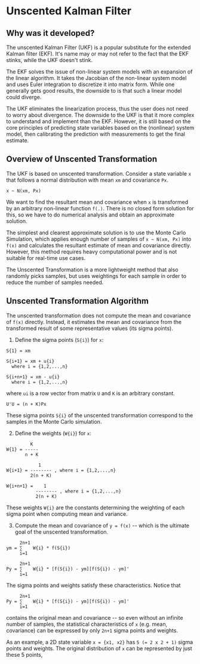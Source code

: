 # Unscented Kalman Filter

## Why was it developed?

The unscented Kalman Filter (UKF) is a popular substitute for the extended Kalman filter (EKF).
It's name may or may not refer to the fact that the EKF stinks, while the UKF doesn't stink.

The EKF solves the issue of non-linear system models with an expansion of the linear algorithm.
It takes the Jacobian of the non-linear system model and uses Euler integration to discretize it into matrix form.
While one generally gets good results, the downside to is that such a linear model could diverge.

The UKF eliminates the linearization process, thus the user does not need to worry about divergence. 
The downside to the UKF is that it more complex to understand and implement than the EKF.
However, it is still based on the core principles of predicting state variables based on the (nonlinear) system model,
then calibrating the prediction with measurements to get the final estimate. 

## Overview of Unscented Transformation

The UKF is based on unscented transformation. 
Consider a state variable `x` that follows a normal distribution with mean `xm` and covariance `Px`.
```
x ~ N(xm, Px)
```
We want to find the resultant mean and covariance when `x` is transformed by an arbitrary non-linear function `f(.)`.
There is no closed form solution for this, so we have to do numerical analysis and obtain an approximate solution.

The simplest and clearest approximate solution is to use the Monte Carlo Simulation,
which applies enough number of samples of `x ~ N(xm, Px)` into `f(x)` and calculates the resultant estimate
of mean and covariance directly. However, this method requires heavy computational power and is not suitable
for real-time use cases.

The Unscented Transformation is a more lightweight method that also randomly picks samples,
but uses weightings for each sample in order to reduce the number of samples needed. 

## Unscented Transformation Algorithm

The unscented transformation does not compute the mean and covariance of `f(x)` directly.
Instead, it estimates the mean and covariance from the transformed result of some representative values
(its sigma points).

1. Define the sigma points (`S{i}`) for `x`:
```
S{1} = xm

S{i+1} = xm + u{i}
  where i = {1,2,...,n}
  
S{i+n+1} = xm - u{i}
  where i = {1,2,...,n}
```
where `ui` is a row vector from matrix `U` and `K` is an arbitrary constant.
```
U'U = (n + K)Px
```
These sigma points `S{i}` of the unscented transformation correspond to the samples in the Monte Carlo simulation.

2. Define the weights (`W{i}`) for `x`:
```
         K
W{1} = -----
       n + K
     
            1
W{i+1} = -------- , where i = {1,2,...,n}
         2(n + K)   
         
W{i+n+1} =    1 
           -------- , where i = {1,2,...,n}
           2(n + K)          
```
These weights `W{i}` are the constants determining the weighting of each sigma point when computing mean and variance.

3. Compute the mean and covariance of `y = f(x)` -- which is the ultimate goal of the unscented transformation. 
```
     2n+1
ym = ∑    W{i} * f(S{i})
     i=1
     
     2n+1
Py = ∑    W{i} * [f(S{i}) - ym][f(S{i}) - ym]'
     i=1    
```
The sigma points and weights satisfy these characteristics. 
Notice that 
```
     2n+1
Py = ∑    W{i} * [f(S{i}) - ym][f(S{i}) - ym]'
     i=1  
```
contains the original mean and covariance -- so even without an infinite number of samples,
the statistical characteristics of `x` (e.g. mean, covariance) can be expressed by only `2n+1` 
sigma points and weights. 

As an example, a 2D state variable `x = {x1, x2}` has `5 (= 2 x 2 + 1)` sigma points and weights. 
The original distribution of `x` can be represented by just these 5 points, 


















